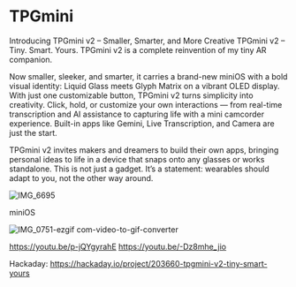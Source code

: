 # TPGmini
Introducing TPGmini v2 – Smaller, Smarter, and More Creative
TPGmini v2 – Tiny. Smart. Yours. TPGmini v2 is a complete reinvention of my tiny AR companion.

 Now smaller, sleeker, and smarter, it carries a brand-new miniOS with a bold visual identity: Liquid Glass meets Glyph Matrix on a vibrant OLED display. With just one customizable button, TPGmini v2 turns simplicity into creativity. Click, hold, or customize your own interactions — from real-time transcription and AI assistance to capturing life with a mini camcorder experience. Built-in apps like Gemini, Live Transcription, and Camera are just the start. 


TPGmini v2 invites makers and dreamers to build their own apps, bringing personal ideas to life in a device that snaps onto any glasses or works standalone. This is not just a gadget. It’s a statement: wearables should adapt to you, not the other way around.



![IMG_6695](https://github.com/user-attachments/assets/6d7ec863-bf38-4819-907e-db30154b3a6e)

miniOS

![IMG_0751-ezgif com-video-to-gif-converter](https://github.com/user-attachments/assets/bc4213e1-86e1-4d06-9b53-2036d3f69af2)

https://youtu.be/p-jQYgyrahE
https://youtu.be/-Dz8mhe_jio

Hackaday: https://hackaday.io/project/203660-tpgmini-v2-tiny-smart-yours

